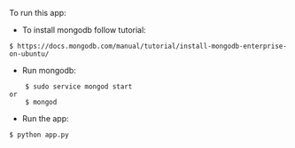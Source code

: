 To run this app:

- To install mongodb follow tutorial:
~~~    
$ https://docs.mongodb.com/manual/tutorial/install-mongodb-enterprise-on-ubuntu/
~~~    
- Run mongodb:
~~~
    $ sudo service mongod start
or
    $ mongod
~~~
- Run the app:
~~~
$ python app.py
~~~

    
    